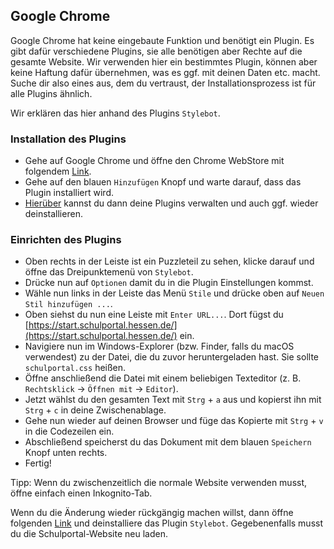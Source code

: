 ## Google Chrome
Google Chrome hat keine eingebaute Funktion und benötigt ein Plugin. Es gibt dafür verschiedene Plugins,
sie alle benötigen aber Rechte auf die gesamte Website. Wir verwenden hier ein bestimmtes Plugin, können aber keine Haftung dafür übernehmen,
was es ggf. mit deinen Daten etc. macht. Suche dir also eines aus, dem du vertraust, der Installationsprozess ist für alle Plugins ähnlich.

Wir erklären das hier anhand des Plugins `Stylebot`.

### Installation des Plugins
- Gehe auf Google Chrome und öffne den Chrome WebStore mit folgendem [Link](https://chrome.google.com/webstore/detail/stylebot/oiaejidbmkiecgbjeifoejpgmdaleoha).
- Gehe auf den blauen `Hinzufügen` Knopf und warte darauf, dass das Plugin installiert wird.
- [Hierüber](chrome://extensions) kannst du dann deine Plugins verwalten und auch ggf. wieder deinstallieren.

### Einrichten des Plugins
- Oben rechts in der Leiste ist ein Puzzleteil zu sehen, klicke darauf und öffne das Dreipunktemenü von `Stylebot`.
- Drücke nun auf `Optionen` damit du in die Plugin Einstellungen kommst.
- Wähle nun links in der Leiste das Menü `Stile` und drücke oben auf `Neuen Stil hinzufügen ...`.
- Oben siehst du nun eine Leiste mit `Enter URL...`. Dort fügst du [https://start.schulportal.hessen.de/](https://start.schulportal.hessen.de/) ein.
- Navigiere nun im Windows-Explorer (bzw. Finder, falls du macOS verwendest) zu der Datei, die du zuvor heruntergeladen hast. Sie sollte `schulportal.css` heißen.
- Öffne anschließend die Datei mit einem beliebigen Texteditor (z. B. `Rechtsklick` &rarr; `Öffnen mit` &rarr;  `Editor`).
- Jetzt wählst du den gesamten Text mit `Strg` + `a` aus und kopierst ihn mit `Strg` + `c` in deine Zwischenablage.
- Gehe nun wieder auf deinen Browser und füge das Kopierte mit `Strg` + `v` in die Codezeilen ein.
- Abschließend speicherst du das Dokument mit dem blauen `Speichern` Knopf unten rechts.
- Fertig!

Tipp: Wenn du zwischenzeitlich die normale Website verwenden musst, öffne einfach einen Inkognito-Tab.

Wenn du die Änderung wieder rückgängig machen willst, dann öffne folgenden [Link](chrome://extensions) und deinstalliere das Plugin `Stylebot`.
Gegebenenfalls musst du die Schulportal-Website neu laden. 
